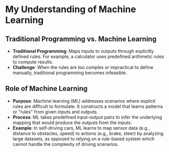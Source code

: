 # My Understanding of Machine Learning

## Traditional Programming vs. Machine Learning
- **Traditional Programming**: Maps inputs to outputs through explicitly defined rules. For example, a calculator uses predefined arithmetic rules to compute results.
- **Challenge**: When the rules are too complex or impractical to define manually, traditional programming becomes infeasible.

## Role of Machine Learning
- **Purpose**: Machine learning (ML) addresses scenarios where explicit rules are difficult to formulate. It constructs a model that learns patterns or "rules" from given inputs and outputs.
- **Process**: ML takes predefined input-output pairs to infer the underlying mapping that would produce the outputs from the inputs.
- **Example**: In self-driving cars, ML learns to map sensor data (e.g., distance to obstacles, speed) to actions (e.g., brake, steer) by analyzing large datasets, as opposed to relying on a rule-based system which cannot handle the complexity of driving scenarios.
